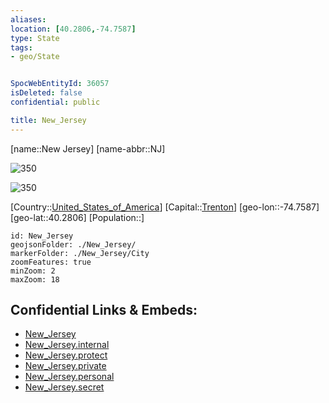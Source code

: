 ```yaml
---
aliases: 
location: [40.2806,-74.7587]
type: State
tags:
- geo/State


SpocWebEntityId: 36057
isDeleted: false
confidential: public

title: New_Jersey
---
```

[name::New Jersey]
[name-abbr::NJ]

![350](geo/Continent/North-America/United_States_of_America/New_Jersey/Seal_of_New_Jersey.svg)

![350](geo/Continent/North-America/United_States_of_America/New_Jersey/Flag_of_New_Jersey.svg)

[Country::[United_States_of_America](geo/Continent/North-America/United_States_of_America.md)]
[Capital::[Trenton](geo/Continent/North-America/United_States_of_America/New_Jersey/City/Trenton.md)]
[geo-lon::-74.7587]
[geo-lat::40.2806]
[Population::]



```leaflet
id: New_Jersey
geojsonFolder: ./New_Jersey/
markerFolder: ./New_Jersey/City
zoomFeatures: true 
minZoom: 2 
maxZoom: 18
```


## Confidential Links & Embeds: 
- [New_Jersey](../../../../../_public/geo/Continent/North-America/United_States_of_America/New_Jersey.md) 
- [New_Jersey.internal](../../../../../_internal/geo/Continent/North-America/United_States_of_America/New_Jersey.internal.md) 
- [New_Jersey.protect](../../../../../_protect/geo/Continent/North-America/United_States_of_America/New_Jersey.protect.md) 
- [New_Jersey.private](../../../../../_private/geo/Continent/North-America/United_States_of_America/New_Jersey.private.md) 
- [New_Jersey.personal](../../../../../_personal/geo/Continent/North-America/United_States_of_America/New_Jersey.personal.md) 
- [New_Jersey.secret](../../../../../_secret/geo/Continent/North-America/United_States_of_America/New_Jersey.secret.md) 
